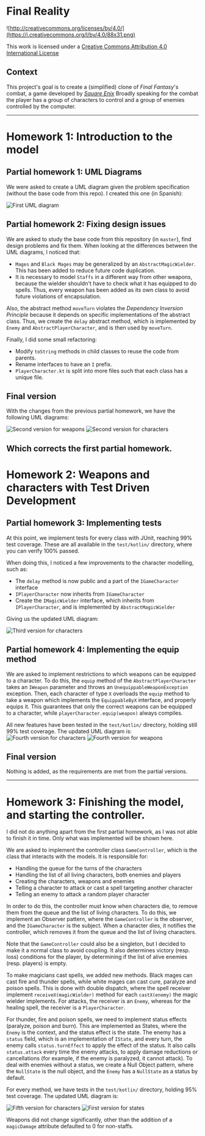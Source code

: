 Final Reality
=============

![http://creativecommons.org/licenses/by/4.0/](https://i.creativecommons.org/l/by/4.0/88x31.png)

This work is licensed under a
[Creative Commons Attribution 4.0 International License](http://creativecommons.org/licenses/by/4.0/)

Context
-------

This project's goal is to create a (simplified) clone of _Final Fantasy_'s combat, a game developed
by [_Square Enix_](https://www.square-enix.com)
Broadly speaking for the combat the player has a group of characters to control and a group of
enemies controlled by the computer.

---

# Homework 1: Introduction to the model

## Partial homework 1: UML Diagrams
We were asked to create a UML diagram given the problem specification (without the base code from this repo). I created this one (in Spanish):

![First UML diagram](/reports/uml_partial_1.png)

## Partial homework 2: Fixing design issues
We are asked to study the base code from this repository (in `master`), find design problems and fix them. When looking at the differences between the UML diagrams, I noticed that:

* `Mages` and `Black Mages` may be generalized by an `AbstractMagicWielder`. This has been added to reduce future code duplication.
* It is necessary to model `Staffs` in a different way from other weapons, because the wielder shouldn't have to check what it has equipped to do spells. Thus, every weapon has been added as its own class to avoid future violations of encapsulation.

Also, the abstract method `moveTurn` violates the *Dependency Inversion Principle* because it depends on specific implementations of the abstract class. Thus, we create the `delay` abstract method, which is implemented by `Enemy` and `AbstractPlayerCharacter`, and is then used by `moveTurn`.

Finally, I did some small refactoring:

* Modify `toString` methods in child classes to reuse the code from parents.
* Rename interfaces to have an `I` prefix.
* `PlayerCharacter.kt` is split into more files such that each class has a unique file.

## Final version
With the changes from the previous partial homework, we have the following UML diagrams:

![Second version for weapons](/reports/uml_weapons_final_1.png)
![Second version for characters](/reports/uml_characters_final_1.png)

Which corrects the first partial homework.
---

# Homework 2: Weapons and characters with Test Driven Development
## Partial homework 3: Implementing tests
At this point, we implement tests for every class with JUnit, reaching 99% test coverage. These are all available in the `test/kotlin/` directory, where you can verify 100% passed.

When doing this, I noticed a few improvements to the character modelling, such as:

* The `delay` method is now public and a part of the `IGameCharacter` interface
* `IPlayerCharacter` now inherits from `IGameCharacter`
* Create the `IMagicWielder` interface, which inherits from `IPlayerCharacter`, and is implemented by `AbstractMagicWielder`

Giving us the updated UML diagram:

![Third version for characters](/reports/uml_characters_partial_3.png)
## Partial homework 4: Implementing the equip method
We are asked to implement restrictions to which weapons can be equipped to a character. 
To do this, the `equip` method of the `AbstractPlayerCharacter` takes an `IWeapon` parameter and throws an `UnequippableWeaponException` exception.
Then, each character of type `X` overloads the `equip` method to take a weapon which implements the `EquippableByX` interface, and properly equips it.
This guarantees that only the correct weapons can be equipped to a character, while `playerCharacter.equip(weapon)` always compiles.

All new features have been tested in the `test/kotlin/` directory, holding still 99% test coverage. The updated UML diagram is:
![Fourth version for characters](/reports/uml_characters_partial_4.png)
![Fourth version for weapons](/reports/uml_weapons_partial_4.png)

## Final version
Nothing is added, as the requirements are met from the partial versions.

---

# Homework 3: Finishing the model, and starting the controller.
I did not do anything apart from the first partial homework, as I was not able to finish it in time.
Only what was implemented will be shown here.

We are asked to implement the controller class `GameController`, which is the class that interacts with the models.
It is responsible for:
* Handling the queue for the turns of the characters
* Handling the list of all living characters, both enemies and players
* Creating the characters, weapons and enemies
* Telling a character to attack or cast a spell targeting another character
* Telling an enemy to attack a random player character

In order to do this, the controller must know when characters die, to remove them from the queue and the list of living characters.
To do this, we implement an Observer pattern, where the `GameController` is the observer, and the `IGameCharacter` is the subject.
When a character dies, it notifies the controller, which removes it from the queue and the list of living characters.

Note that the `GameController` could also be a singleton, but I decided to make it a normal class to avoid coupling.
It also determines victory (resp. loss) conditions for the player, by determining if the list of alive enemies (resp. players) is empty.

To make magicians cast spells, we added new methods. Black mages can cast fire and thunder spells,
while white mages can cast cure, paralyze and poison spells. 
This is done with double dispatch, where the spell receiver implement `receiveX(magicWielder)` method for each `castX(enemy)` the magic wielder implements.
For attacks, the receiver is an `Enemy`, whereas for the healing spell, the receiver is a `PlayerCharacter`.

For thunder, fire and poison spells, we need to implement status effects (paralyze, poison and burn).
This are implemented as States, where the `Enemy` is the context, and the status effect is the state.
The enemy has a `status` field, which is an implementation of `IState`, and every turn, the enemy calls `status.turnEffect` to apply the effect of the status.
It also calls `status.attack` every time the enemy attacks, to apply damage reductions or cancellations (for example, if the enemy is paralyzed, it cannot attack).
To deal with enemies without a status, we create a Null Object pattern, where the `NullState` is the null object, and the `Enemy` has a `NullState` as a status by default.

For every method, we have tests in the `test/kotlin/` directory, holding 95% test coverage. The updated UML diagram is:

![Fifth version for characters](/reports/uml_characters_final_3.png)
![First version for states](/reports/uml_states_final_3.png)

Weapons did not change significantly, other than the addition of a `magicDamage` attribute defaulted to 0 for non-staffs.
